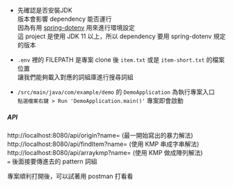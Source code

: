 * 先確認是否安裝JDK   
版本會影響 dependency 能否運行  
因為有用 [spring-dotenv](https://github.com/paulschwarz/spring-dotenv#installation) 用來進行環境設定  
這 project 是使用 JDK 11 以上，所以 dependency 要用 spring-dotenv 規定的版本


* `.env` 裡的 FILEPATH 是專案 clone 後 `item.txt` 或是 `item-short.txt` 的檔案位置  
讓我們能夠載入對應的詞組庫進行搜尋詞組


* `/src/main/java/com/example/demo` 的 `DemoApplication` 為執行專案入口  
`點選檔案右鍵 > Run 'DemoApplication.main()'` 專案即會啟動


##### API
http://localhost:8080/api/origin?name= (最一開始寫出的暴力解法)  
http://localhost:8080/api/findItem?name= (使用 KMP 串成字串解法)  
http://localhost:8080/api/arraykmp?name= (使用 KMP 做成陣列解法)  
`=` 後面接要傳進去的 pattern 詞組

專案順利打開後，可以試著用 postman 打看看